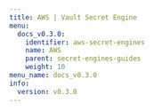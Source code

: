 ```yaml
---
title: AWS | Vault Secret Engine
menu:
  docs_v0.3.0:
    identifier: aws-secret-engines
    name: AWS
    parent: secret-engines-guides
    weight: 10
menu_name: docs_v0.3.0
info:
  version: v0.3.0
---
```


